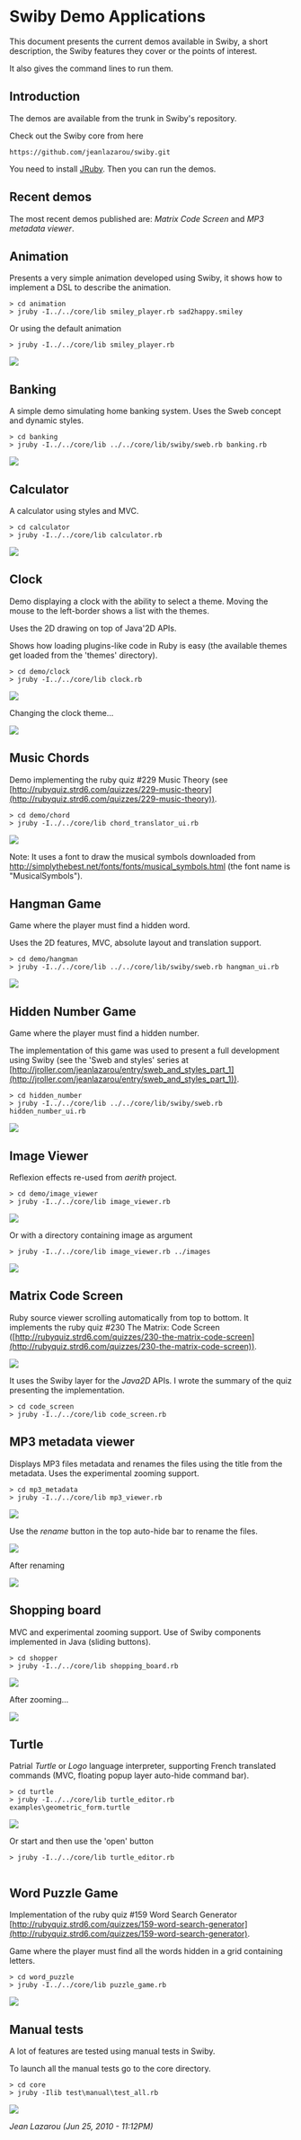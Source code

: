 # Swiby Demo Applications

This document presents the current demos available in Swiby, a short description, the Swiby features they cover or the points of interest.

It also gives the command lines to run them.



## Introduction

The demos are available from the trunk in Swiby's repository.

Check out the Swiby core from here

```
https://github.com/jeanlazarou/swiby.git
```

You need to install [JRuby](http://jruby.org/download). Then you can run the demos.

## Recent demos

The most recent demos published are: _Matrix Code Screen_ and _MP3 metadata viewer_.

## Animation

Presents a very simple animation developed using Swiby, it shows how to implement a DSL to describe the animation.


```
> cd animation
> jruby -I../../core/lib smiley_player.rb sad2happy.smiley

```

Or using the default animation


```
> jruby -I../../core/lib smiley_player.rb

```

![](https://raw.githubusercontent.com/jeanlazarou/swiby/master/demo/images/animation.png)

## Banking

A simple demo simulating home banking system. Uses the Sweb concept and dynamic styles.


```
> cd banking
> jruby -I../../core/lib ../../core/lib/swiby/sweb.rb banking.rb

```

![](https://raw.githubusercontent.com/jeanlazarou/swiby/master/demo/images/banking.png)

## Calculator

A calculator using styles and MVC.


```
> cd calculator
> jruby -I../../core/lib calculator.rb

```

![](https://raw.githubusercontent.com/jeanlazarou/swiby/master/demo/images/calculator.png)

## Clock

Demo displaying a clock with the ability to select a theme. Moving the mouse to the left-border shows a list with the themes.

Uses the 2D drawing on top of Java'2D APIs.

Shows how loading plugins-like code in Ruby is easy (the available themes get loaded from the 'themes' directory).


```
> cd demo/clock
> jruby -I../../core/lib clock.rb

```

![](https://raw.githubusercontent.com/jeanlazarou/swiby/master/demo/images/clock.png)

Changing the clock theme...

![](https://raw.githubusercontent.com/jeanlazarou/swiby/master/demo/images/clock_settings.png)

## Music Chords

Demo implementing the ruby quiz #229 Music Theory (see [http://rubyquiz.strd6.com/quizzes/229-music-theory](http://rubyquiz.strd6.com/quizzes/229-music-theory)).


```
> cd demo/chord
> jruby -I../../core/lib chord_translator_ui.rb

```

![](https://raw.githubusercontent.com/jeanlazarou/swiby/master/demo/images/chord.png)

Note: It uses a font to draw the musical symbols downloaded from http://simplythebest.net/fonts/fonts/musical_symbols.html (the font name is "MusicalSymbols").

## Hangman Game

Game where the player must find a hidden word.

Uses the 2D features, MVC, absolute layout and translation support.


```
> cd demo/hangman
> jruby -I../../core/lib ../../core/lib/swiby/sweb.rb hangman_ui.rb

```

![](https://raw.githubusercontent.com/jeanlazarou/swiby/master/demo/images/hangman.png)

## Hidden Number Game

Game where the player must find a hidden number.

The implementation of this game was used to present a full development using Swiby (see the 'Sweb and styles' series at [http://jroller.com/jeanlazarou/entry/sweb_and_styles_part_1](http://jroller.com/jeanlazarou/entry/sweb_and_styles_part_1)).


```
> cd hidden_number
> jruby -I../../core/lib ../../core/lib/swiby/sweb.rb hidden_number_ui.rb

```

![](https://raw.githubusercontent.com/jeanlazarou/swiby/master/demo/images/hidden_number.png)

## Image Viewer

Reflexion effects re-used from _aerith_ project.  


```
> cd demo/image_viewer
> jruby -I../../core/lib image_viewer.rb

```

![](https://raw.githubusercontent.com/jeanlazarou/swiby/master/demo/images/image_viewer.png)

Or with a directory containing image as argument


```
> jruby -I../../core/lib image_viewer.rb ../images

```

![](https://raw.githubusercontent.com/jeanlazarou/swiby/master/demo/images/image_viewer_02.png)

## Matrix Code Screen

Ruby source viewer scrolling automatically from top to bottom. It implements the ruby quiz #230 The Matrix: Code Screen ([http://rubyquiz.strd6.com/quizzes/230-the-matrix-code-screen](http://rubyquiz.strd6.com/quizzes/230-the-matrix-code-screen)).

![](https://raw.githubusercontent.com/jeanlazarou/swiby/master/demo/images/screen_code.png)

It uses the Swiby layer for the _Java2D_ APIs. I wrote the summary of the quiz presenting the implementation.


```
> cd code_screen
> jruby -I../../core/lib code_screen.rb

```


## MP3 metadata viewer

Displays MP3 files metadata and renames the files using the title from the metadata.
Uses the experimental zooming support.


```
> cd mp3_metadata
> jruby -I../../core/lib mp3_viewer.rb

```

![](https://raw.githubusercontent.com/jeanlazarou/swiby/master/demo/images/mp3_before.png)

Use the _rename_ button in the top auto-hide bar to rename the files.

![](https://raw.githubusercontent.com/jeanlazarou/swiby/master/demo/images/mp3_rename.png)

After renaming

![](https://raw.githubusercontent.com/jeanlazarou/swiby/master/demo/images/mp3_after.png)

## Shopping board

MVC and experimental zooming support. Use of Swiby components implemented in Java (sliding buttons).


```
> cd shopper
> jruby -I../../core/lib shopping_board.rb

```

![](https://raw.githubusercontent.com/jeanlazarou/swiby/master/demo/images/shopping_board.png)

After zooming...

![](https://raw.githubusercontent.com/jeanlazarou/swiby/master/demo/images/shopping_board_zooming.png)

## Turtle

Patrial _Turtle_ or _Logo_ language interpreter, supporting French translated commands (MVC, floating popup layer auto-hide command bar).


```
> cd turtle
> jruby -I../../core/lib turtle_editor.rb examples\geometric_form.turtle

```

![](https://raw.githubusercontent.com/jeanlazarou/swiby/master/demo/images/turtle.png)

Or start and then use the 'open' button


```
> jruby -I../../core/lib turtle_editor.rb


```

## Word Puzzle Game

Implementation of the ruby quiz #159 Word Search Generator [http://rubyquiz.strd6.com/quizzes/159-word-search-generator](http://rubyquiz.strd6.com/quizzes/159-word-search-generator).

Game where the player must find all the words hidden in a grid containing letters.


```
> cd word_puzzle
> jruby -I../../core/lib puzzle_game.rb

```

![](https://raw.githubusercontent.com/jeanlazarou/swiby/master/demo/images/word_puzzle.png)

## Manual tests

A lot of features are tested using manual tests in Swiby.

To launch all the manual tests go to the core directory.


```
> cd core
> jruby -Ilib test\manual\test_all.rb

```

![](https://raw.githubusercontent.com/jeanlazarou/swiby/master/demo/images/manual_tests.png)


_Jean Lazarou  (Jun 25, 2010 - 11:12PM)_
